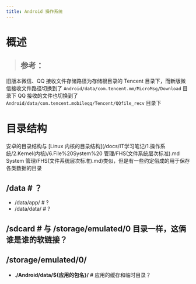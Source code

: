 ```yaml
---
title: Android 操作系统
---
```


# 概述

> ## 参考：

旧版本微信、QQ 接收文件存储路径为存储根目录的 Tencent 目录下，而新版微信接收文件路径切换到了 `Android/data/com.tencent.mm/MicroMsg/Download` 目录下
QQ 接收的文件也切换到了 `Android/data/com.tencent.mobileqq/Tencent/QQfile_recv` 目录下

# 目录结构

安卓的目录结构与 [Linux 内核的目录结构](/docs/IT学习笔记/1.操作系统/2.Kernel(内核)/6.File%20System%20 管理/FHS(文件系统层次标准).md System 管理/FHS(文件系统层次标准).md)类似，但是有一些约定俗成的用于保存各类数据的目录

## /data # ？

- /data/app/ # ?
- /data/data/ # ?

## /sdcard # 与 /storage/emulated/0 目录一样，这俩谁是谁的软链接？

## /storage/emulated/0/

- .**/Android/data/${应用的包名}/** # 应用的缓存和临时目录？
